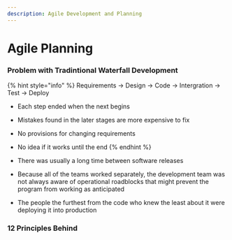 ```yaml
---
description: Agile Development and Planning
---
```


# Agile Planning

### Problem with Tradintional Waterfall Development

{% hint style="info" %}
Requirements -> Design -> Code -> Intergration -> Test -> Deploy

* Each step ended when the next begins
* Mistakes found in the later stages are more expensive to fix
* No provisions for changing requirements
* No idea if it works until the end
{% endhint %}

* There was usually a long time between software releases
* Because all of the teams worked separately, the development team was not always aware of operational roadblocks that might prevent the program from working as anticipated
* The people the furthest from the code who knew the least about it were deploying it into production

### 12 Principles Behind
